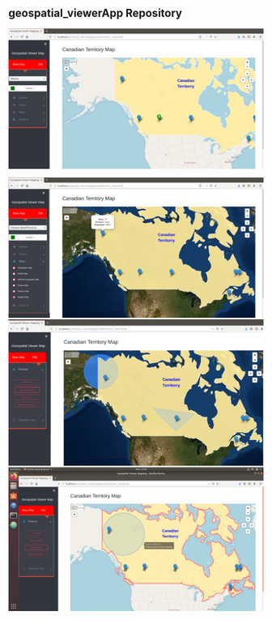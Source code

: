 ## geospatial_viewerApp Repository

 ![Image of Yaktocat](https://github.com/Canadian-Geospatial-Platform/geospatial_viewerApp/blob/master/img/4.png)

 
 ![Image of Yaktocat](https://github.com/Canadian-Geospatial-Platform/geospatial_viewerApp/blob/master/img/2.png)
 ![Image of Yaktocat](https://github.com/Canadian-Geospatial-Platform/geospatial_viewerApp/blob/master/img/3.png)
  ![Image of Yaktocat](https://github.com/Canadian-Geospatial-Platform/geospatial_viewerApp/blob/master/img/drawcircle.png)


 
